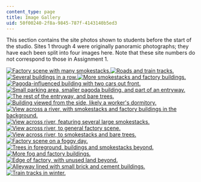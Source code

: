 ```yaml
---
content_type: page
title: Image Gallery
uid: 50f00240-2f8a-9845-787f-4143140b5ed3
---
```


This section contains the site photos shown to students before the start of the studio. Sites 1 through 4 were originally panoramic photographs; they have each been split into four images here. Note that these site numbers do not correspond to those in Assignment 1.

[![Factory scene with many smokestacks.](https://ocw.mit.edu/ans7870/11/11.307/su08/imagegallery/thumbnails/site1a.jpg)](/ans7870/11/11.307/su08/imagegallery/site1a.html)[![Roads and train tracks.](https://ocw.mit.edu/ans7870/11/11.307/su08/imagegallery/thumbnails/site1b.jpg)](/ans7870/11/11.307/su08/imagegallery/site1b.html)[![Several buildings in a row.](https://ocw.mit.edu/ans7870/11/11.307/su08/imagegallery/thumbnails/site1c.jpg)](/ans7870/11/11.307/su08/imagegallery/site1c.html)[![More smokestacks and factory buildings.](https://ocw.mit.edu/ans7870/11/11.307/su08/imagegallery/thumbnails/site1d.jpg)](/ans7870/11/11.307/su08/imagegallery/site1d.html)[![Pagoda-influenced building with two cars out front.](https://ocw.mit.edu/ans7870/11/11.307/su08/imagegallery/thumbnails/site2a.jpg)](/ans7870/11/11.307/su08/imagegallery/site2a.html)  
[![Small parking area, smaller pagoda building, and part of an entryway.](https://ocw.mit.edu/ans7870/11/11.307/su08/imagegallery/thumbnails/site2b.jpg)](/ans7870/11/11.307/su08/imagegallery/site2b.html)[![The rest of the entryway, and bare trees.](https://ocw.mit.edu/ans7870/11/11.307/su08/imagegallery/thumbnails/site2c.jpg)](/ans7870/11/11.307/su08/imagegallery/site2c.html)[![Building viewed from the side, likely a worker's dormitory.](https://ocw.mit.edu/ans7870/11/11.307/su08/imagegallery/thumbnails/site2d.jpg)](/ans7870/11/11.307/su08/imagegallery/site2d.html)[![View across a river, with smokestacks and factory buildings in the background.](https://ocw.mit.edu/ans7870/11/11.307/su08/imagegallery/thumbnails/site3a.jpg)](/ans7870/11/11.307/su08/imagegallery/site3a.html)[![View across river, featuring several large smokestacks.](https://ocw.mit.edu/ans7870/11/11.307/su08/imagegallery/thumbnails/site3b.jpg)](/ans7870/11/11.307/su08/imagegallery/site3b.html)  
[![View across river, to general factory scene.](https://ocw.mit.edu/ans7870/11/11.307/su08/imagegallery/thumbnails/site3c.jpg)](/ans7870/11/11.307/su08/imagegallery/site3c.html)[![View across river, to smokestacks and bare trees.](https://ocw.mit.edu/ans7870/11/11.307/su08/imagegallery/thumbnails/site3d.jpg)](/ans7870/11/11.307/su08/imagegallery/site3d.html)[![Factory scene on a foggy day.](https://ocw.mit.edu/ans7870/11/11.307/su08/imagegallery/thumbnails/site4a.jpg)](/ans7870/11/11.307/su08/imagegallery/site4a.html)[![Trees in foreground, buildings and smokestacks beyond.](https://ocw.mit.edu/ans7870/11/11.307/su08/imagegallery/thumbnails/site4b.jpg)](/ans7870/11/11.307/su08/imagegallery/site4b.html)[![More fog and factory buildings.](https://ocw.mit.edu/ans7870/11/11.307/su08/imagegallery/thumbnails/site4c.jpg)](/ans7870/11/11.307/su08/imagegallery/site4c.html)  
[![Edge of factory, with unused land beyond.](https://ocw.mit.edu/ans7870/11/11.307/su08/imagegallery/thumbnails/site4d.jpg)](/ans7870/11/11.307/su08/imagegallery/site4d.html)[![Alleyway lined with small brick and cement buildings.](https://ocw.mit.edu/ans7870/11/11.307/su08/imagegallery/thumbnails/site5.jpg)](/ans7870/11/11.307/su08/imagegallery/site5.html)[![Train tracks in winter.](https://ocw.mit.edu/ans7870/11/11.307/su08/imagegallery/thumbnails/site6.jpg)](/ans7870/11/11.307/su08/imagegallery/site6.html)